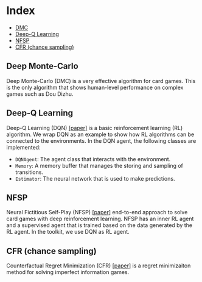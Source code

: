# Index

*   [DMC](algorithms.md#deep-monte-carlo)
*   [Deep-Q Learning](algorithms.md#deep-q-learning)
*   [NFSP](algorithms.md#nfsp)
*   [CFR (chance sampling)](algorithms.md#cfr)

## Deep Monte-Carlo
Deep Monte-Carlo (DMC) is a very effective algorithm for card games. This is the only algorithm that shows human-level performance on complex games such as Dou Dizhu.

## Deep-Q Learning
Deep-Q Learning (DQN) [[paper]](https://arxiv.org/abs/1312.5602) is a basic reinforcement learning (RL) algorithm. We wrap DQN as an example to show how RL algorithms can be connected to the environments. In the DQN agent, the following classes are implemented:

*   `DQNAgent`: The agent class that interacts with the environment.
*   `Memory`: A memory buffer that manages the storing and sampling of transitions.
*   `Estimator`: The neural network that is used to make predictions.

## NFSP
Neural Fictitious Self-Play (NFSP) [[paper]](https://arxiv.org/abs/1603.01121) end-to-end approach to solve card games with deep reinforcement learning. NFSP has an inner RL agent and a supervised agent that is trained based on the data generated by the RL agent. In the toolkit, we use DQN as RL agent.

## CFR (chance sampling)
Counterfactual Regret Minimization (CFR) [[paper]](http://papers.nips.cc/paper/3306-regret-minimization-in-games-with-incomplete-information.pdf) is a regret minimizaiton method for solving imperfect information games.
